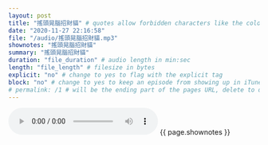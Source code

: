 ```yaml
---
layout: post
title: "搖頭晃腦招財貓" # quotes allow forbidden characters like the colon
date: "2020-11-27 22:16:58"
file: "/audio/搖頭晃腦招財貓.mp3"
shownotes: "搖頭晃腦招財貓"
summary: "搖頭晃腦招財貓"
duration: "file_duration" # audio length in min:sec
length: "file_length" # filesize in bytes
explicit: "no" # change to yes to flag with the explicit tag
block: "no" # change to yes to keep an episode from showing up in iTunes
# permalink: /1 # will be the ending part of the pages URL, delete to default to the title
---
```


<audio controls>
<source src="{{site.url}}{{site.baseurl}}{{ page.file }}" type="audio/x-mp3">
Your browser does not support the audio element.
</audio>
{{ page.shownotes }}
